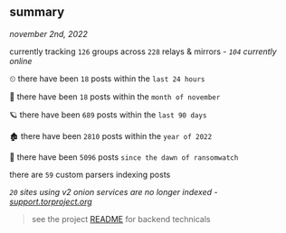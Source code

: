 
## summary
_november 2nd, 2022_

currently tracking `126` groups across `228` relays & mirrors - _`104` currently online_

⏲ there have been `18` posts within the `last 24 hours`

🦈 there have been `18` posts within the `month of november`

🪐 there have been `689` posts within the `last 90 days`

🏚 there have been `2810` posts within the `year of 2022`

🦕 there have been `5096` posts `since the dawn of ransomwatch`

there are `59` custom parsers indexing posts

_`20` sites using v2 onion services are no longer indexed - [support.torproject.org](https://support.torproject.org/onionservices/v2-deprecation/)_

> see the project [README](https://github.com/joshhighet/ransomwatch#ransomwatch--) for backend technicals
